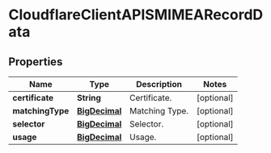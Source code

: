 # CloudflareClientAPISMIMEARecordData

## Properties
Name | Type | Description | Notes
------------ | ------------- | ------------- | -------------
**certificate** | **String** | Certificate. |  [optional]
**matchingType** | [**BigDecimal**](BigDecimal.md) | Matching Type. |  [optional]
**selector** | [**BigDecimal**](BigDecimal.md) | Selector. |  [optional]
**usage** | [**BigDecimal**](BigDecimal.md) | Usage. |  [optional]
